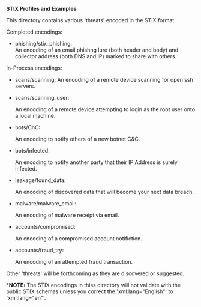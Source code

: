 **STIX Profiles and Examples**

This directory contains various 'threats' encoded in the STIX format.

Completed encodings:
* phishing/stix_phishing:		
    An encoding of an email phishng lure (both header and body) and collector address (both DNS and IP) marked to share with others.

In-Process encodings:
* scans/scanning:
    An encoding of a remote device scanning for open ssh servers.
* scans/scanning_user:

  An encoding of a remote device attempting to login as the root user onto a local machine.
* bots/CnC:

  An encoding to notify others of a new botnet C&C.
* bots/infected:

  An encoding to notify another party that their IP Address is surely infected.
* leakage/found_data:

  An encoding of discovered data that will become your next data breach.
* malware/malware_email:

  An encoding of malware receipt via email.
* accounts/compromised:

  An encoding of a compromised account notifiction.
* accounts/fraud_try:

  An encoding of an attempted fraud transaction.


Other 'threats' will be forthcoming as they are discovered or suggested.

***NOTE:** The STIX encodings in thiss directory will not validate with the public STIX schemas unless you correct the 'xml:lang="English"' to 'xml:lang="en"'. 
